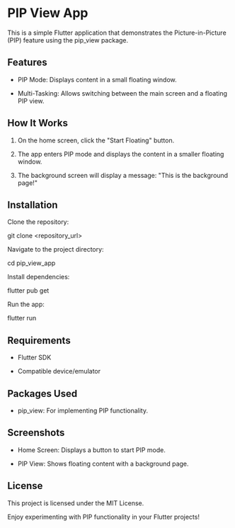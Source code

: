 # PIP View App

This is a simple Flutter application that demonstrates the Picture-in-Picture (PIP) feature using the pip_view package.

## Features

* PIP Mode: Displays content in a small floating window.

* Multi-Tasking: Allows switching between the main screen and a floating PIP view.

## How It Works

1. On the home screen, click the "Start Floating" button.

2. The app enters PIP mode and displays the content in a smaller floating window.

3. The background screen will display a message: "This is the background page!"

## Installation

Clone the repository:

git clone <repository_url>

Navigate to the project directory:

cd pip_view_app

Install dependencies:

flutter pub get

Run the app:

flutter run

## Requirements

* Flutter SDK

* Compatible device/emulator

## Packages Used

* pip_view: For implementing PIP functionality.
 
## Screenshots

* Home Screen: Displays a button to start PIP mode.

* PIP View: Shows floating content with a background page.

## License

This project is licensed under the MIT License.

Enjoy experimenting with PIP functionality in your Flutter projects!
